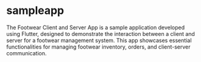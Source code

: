 # sampleapp
The Footwear Client and Server App is a sample application developed using Flutter, designed to demonstrate the interaction between a client and server for a footwear management system. This app showcases essential functionalities for managing footwear inventory, orders, and client-server communication.
